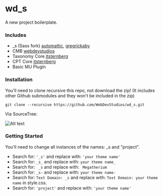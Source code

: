 wd_s
====

A new project boilerplate.

### Includes

* _s (Sass fork)     [automattic](https://github.com/Automattic/_s), [gregrickaby](github.com/gregrickaby/_s/tree/sass)
* CMB                [webdevstudios](https://github.com/WebDevStudios/Custom-Metaboxes-and-Fields-for-WordPress)
* Taxonomy Core      [jtsternberg](https://github.com/jtsternberg/Taxonomy_core)
* CPT Core           [jtsternberg](https://github.com/jtsternberg/CPT_Core)
* Basic MU Plugin

### Installation

You'll need to clone recursive this repo, not download the zip! (It includes other Github submodules and they won't be included in the zip)

`git clone --recursive https://github.com/WebDevStudios/wd_s.git`

Via SourceTree:

![Alt text](https://www.dropbox.com/s/tx1boq1fgl6myg2/Screenshot%202014-05-14%2020.30.44.png "SourceTree")

### Getting Started

You'll need to change all instances of the names: _s and "project".

* Search for: `'_s'` and replace with: `'your theme name'`
* Search for: `_s_` and replace with: `your theme name_`
* Search for: <code>&nbsp;_s</code> and replace with: <code>&nbsp;Megatherium</code>
* Search for: `_s-` and replace with: `your theme name-`
* Search for: `Text Domain: _s` and replace with: `Text Domain: your theme name` in style.css.
* Search for: `'project'` and replace with: `'your theme name'`
